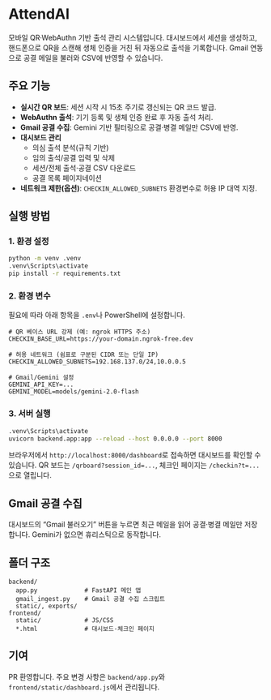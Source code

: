 # AttendAI

모바일 QR·WebAuthn 기반 출석 관리 시스템입니다. 대시보드에서 세션을 생성하고, 핸드폰으로 QR을 스캔해 생체 인증을 거친 뒤 자동으로 출석을 기록합니다. Gmail 연동으로 공결 메일을 불러와 CSV에 반영할 수 있습니다.

## 주요 기능
- **실시간 QR 보드**: 세션 시작 시 15초 주기로 갱신되는 QR 코드 발급.
- **WebAuthn 출석**: 기기 등록 및 생체 인증 완료 후 자동 출석 처리.
- **Gmail 공결 수집**: Gemini 기반 필터링으로 공결·병결 메일만 CSV에 반영.
- **대시보드 관리**  
  - 의심 출석 분석(규칙 기반)  
  - 임의 출석/공결 입력 및 삭제  
  - 세션/전체 출석·공결 CSV 다운로드  
  - 공결 목록 페이지네이션
- **네트워크 제한(옵션)**: `CHECKIN_ALLOWED_SUBNETS` 환경변수로 허용 IP 대역 지정.

## 실행 방법

### 1. 환경 설정
```bash
python -m venv .venv
.venv\Scripts\activate
pip install -r requirements.txt
```

### 2. 환경 변수
필요에 따라 아래 항목을 `.env`나 PowerShell에 설정합니다.
```
# QR 베이스 URL 강제 (예: ngrok HTTPS 주소)
CHECKIN_BASE_URL=https://your-domain.ngrok-free.dev

# 허용 네트워크 (쉼표로 구분된 CIDR 또는 단일 IP)
CHECKIN_ALLOWED_SUBNETS=192.168.137.0/24,10.0.0.5

# Gmail/Gemini 설정
GEMINI_API_KEY=...
GEMINI_MODEL=models/gemini-2.0-flash
```

### 3. 서버 실행
```bash
.venv\Scripts\activate
uvicorn backend.app:app --reload --host 0.0.0.0 --port 8000
```

브라우저에서 `http://localhost:8000/dashboard`로 접속하면 대시보드를 확인할 수 있습니다. QR 보드는 `/qrboard?session_id=...`, 체크인 페이지는 `/checkin?t=...`으로 열립니다.

## Gmail 공결 수집
대시보드의 “Gmail 불러오기” 버튼을 누르면 최근 메일을 읽어 공결·병결 메일만 저장합니다. Gemini가 없으면 휴리스틱으로 동작합니다.

## 폴더 구조
```
backend/
  app.py             # FastAPI 메인 앱
  gmail_ingest.py    # Gmail 공결 수집 스크립트
  static/, exports/
frontend/
  static/            # JS/CSS
  *.html             # 대시보드·체크인 페이지
```

## 기여
PR 환영합니다. 주요 변경 사항은 `backend/app.py`와 `frontend/static/dashboard.js`에서 관리됩니다.
